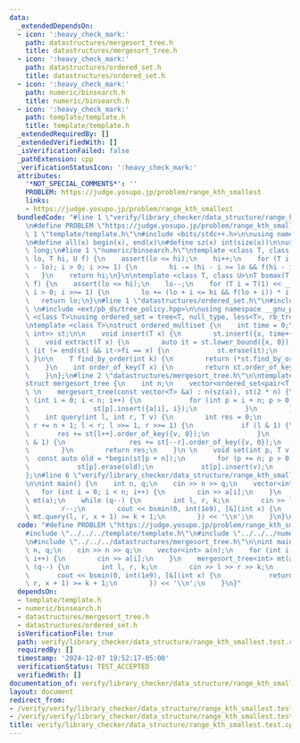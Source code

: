```yaml
---
data:
  _extendedDependsOn:
  - icon: ':heavy_check_mark:'
    path: datastructures/mergesort_tree.h
    title: datastructures/mergesort_tree.h
  - icon: ':heavy_check_mark:'
    path: datastructures/ordered_set.h
    title: datastructures/ordered_set.h
  - icon: ':heavy_check_mark:'
    path: numeric/binsearch.h
    title: numeric/binsearch.h
  - icon: ':heavy_check_mark:'
    path: template/template.h
    title: template/template.h
  _extendedRequiredBy: []
  _extendedVerifiedWith: []
  _isVerificationFailed: false
  _pathExtension: cpp
  _verificationStatusIcon: ':heavy_check_mark:'
  attributes:
    '*NOT_SPECIAL_COMMENTS*': ''
    PROBLEM: https://judge.yosupo.jp/problem/range_kth_smallest
    links:
    - https://judge.yosupo.jp/problem/range_kth_smallest
  bundledCode: "#line 1 \"verify/library_checker/data_structure/range_kth_smallest.test.cpp\"\
    \n#define PROBLEM \"https://judge.yosupo.jp/problem/range_kth_smallest\"\n\n#line\
    \ 1 \"template/template.h\"\n#include <bits/stdc++.h>\n\nusing namespace std;\n\
    \n#define all(x) begin(x), end(x)\n#define sz(x) int(size(x))\n\nusing ll = long\
    \ long;\n#line 1 \"numeric/binsearch.h\"\ntemplate <class T, class U>\nT bsmin(T\
    \ lo, T hi, U f) {\n    assert(lo <= hi);\n    hi++;\n    for (T i = T(1) << __lg(hi\
    \ - lo); i > 0; i >>= 1) {\n        hi -= (hi - i >= lo && f(hi - i)) * i;\n \
    \   }\n    return hi;\n}\n\ntemplate <class T, class U>\nT bsmax(T lo, T hi, U\
    \ f) {\n    assert(lo <= hi);\n    lo--;\n    for (T i = T(1) << __lg(hi - lo);\
    \ i > 0; i >>= 1) {\n        lo += (lo + i <= hi && f(lo + i)) * i;\n    }\n \
    \   return lo;\n}\n#line 1 \"datastructures/ordered_set.h\"\n#include <ext/pb_ds/assoc_container.hpp>\
    \ \n#include <ext/pb_ds/tree_policy.hpp>\n\nusing namespace __gnu_pbds; \n\ntemplate\
    \ <class T>\nusing ordered_set = tree<T, null_type, less<T>, rb_tree_tag, tree_order_statistics_node_update>;\n\
    \ntemplate <class T>\nstruct ordered_multiset {\n    int time = 0;\n    ordered_set<pair<T,\
    \ int>> st;\n\n    void insert(T x) {\n        st.insert({x, time++});\n    }\n\
    \    void extract(T x) {\n        auto it = st.lower_bound({x, 0});\n        if\
    \ (it != end(st) && it->fi == x) {\n            st.erase(it);\n        }\n   \
    \ }\n\n    T find_by_order(int k) {\n        return (*st.find_by_order(k)).first;\n\
    \    }\n    int order_of_key(T x) {\n        return st.order_of_key({x, 0});\n\
    \    }\n};\n#line 2 \"datastructures/mergesort_tree.h\"\n\ntemplate <class T>\n\
    struct mergesort_tree {\n    int n;\n    vector<ordered_set<pair<T, int>>> st;\n\
    \ \n    mergesort_tree(const vector<T> &a) : n(sz(a)), st(2 * n) {\n        for\
    \ (int i = 0; i < n; i++) {\n            for (int p = i + n; p > 0; p >>= 1) {\n\
    \                st[p].insert({a[i], i});\n            }\n        }\n    }\n \n\
    \    int query(int l, int r, T v) {\n        int res = 0;\n        for (l += n,\
    \ r += n + 1; l < r; l >>= 1, r >>= 1) {\n            if (l & 1) {\n         \
    \       res += st[l++].order_of_key({v, 0});\n            }\n            if (r\
    \ & 1) {\n                res += st[--r].order_of_key({v, 0});\n            }\n\
    \        }\n        return res;\n    }\n \n    void set(int p, T v) {\n      \
    \  const auto old = *begin(st[p + n]);\n        for (p += n; p > 0; p >>= 1) {\n\
    \            st[p].erase(old);\n            st[p].insert(v);\n        }\n    }\n\
    };\n#line 6 \"verify/library_checker/data_structure/range_kth_smallest.test.cpp\"\
    \n\nint main() {\n    int n, q;\n    cin >> n >> q;\n    vector<int> a(n);\n \
    \   for (int i = 0; i < n; i++) {\n        cin >> a[i];\n    }\n    mergesort_tree<int>\
    \ mt(a);\n    while (q--) {\n        int l, r, k;\n        cin >> l >> r >> k;\n\
    \        r--;\n        cout << bsmin(0, int(1e9), [&](int x) {\n            return\
    \ mt.query(l, r, x + 1) >= k + 1;\n        }) << '\\n';\n    }\n}\n"
  code: "#define PROBLEM \"https://judge.yosupo.jp/problem/range_kth_smallest\"\n\n\
    #include \"../../../template/template.h\"\n#include \"../../../numeric/binsearch.h\"\
    \n#include \"../../../datastructures/mergesort_tree.h\"\n\nint main() {\n    int\
    \ n, q;\n    cin >> n >> q;\n    vector<int> a(n);\n    for (int i = 0; i < n;\
    \ i++) {\n        cin >> a[i];\n    }\n    mergesort_tree<int> mt(a);\n    while\
    \ (q--) {\n        int l, r, k;\n        cin >> l >> r >> k;\n        r--;\n \
    \       cout << bsmin(0, int(1e9), [&](int x) {\n            return mt.query(l,\
    \ r, x + 1) >= k + 1;\n        }) << '\\n';\n    }\n}"
  dependsOn:
  - template/template.h
  - numeric/binsearch.h
  - datastructures/mergesort_tree.h
  - datastructures/ordered_set.h
  isVerificationFile: true
  path: verify/library_checker/data_structure/range_kth_smallest.test.cpp
  requiredBy: []
  timestamp: '2024-12-07 19:52:17-05:00'
  verificationStatus: TEST_ACCEPTED
  verifiedWith: []
documentation_of: verify/library_checker/data_structure/range_kth_smallest.test.cpp
layout: document
redirect_from:
- /verify/verify/library_checker/data_structure/range_kth_smallest.test.cpp
- /verify/verify/library_checker/data_structure/range_kth_smallest.test.cpp.html
title: verify/library_checker/data_structure/range_kth_smallest.test.cpp
---
```

